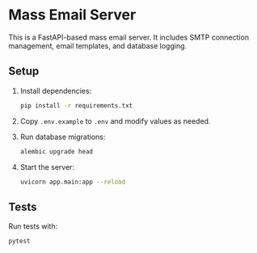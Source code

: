 # Mass Email Server

This is a FastAPI-based mass email server. It includes SMTP connection management, email templates, and database logging.

## Setup

1. Install dependencies:
   ```bash
   pip install -r requirements.txt
   ```

2. Copy `.env.example` to `.env` and modify values as needed.

3. Run database migrations:
   ```bash
   alembic upgrade head
   ```

4. Start the server:
   ```bash
   uvicorn app.main:app --reload
   ```

## Tests

Run tests with:
```bash
pytest
```

